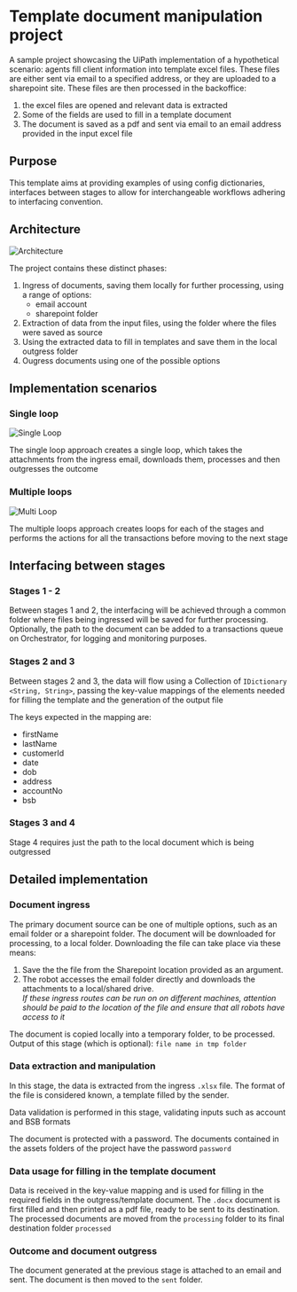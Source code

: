 # Template document manipulation project

A sample project showcasing the UiPath implementation of a hypothetical scenario: agents fill client information into template excel files. These files are either sent via email to a specified address, or they are uploaded to a sharepoint site. These files are then processed in the backoffice:
1. the excel files are opened and relevant data is extracted
2. Some of the fields are used to fill in a template document
3. The document is saved as a pdf and sent via email to an email address provided in the input excel file

## Purpose

This template aims at providing examples of using config dictionaries, interfaces between stages to allow for interchangeable workflows adhering to interfacing convention.  

## Architecture

![Architecture](readme/img/doc-manipulation.png)


The project contains these distinct phases:
1. Ingress of documents, saving them locally for further processing, using a range of options:
    - email account
    - sharepoint folder
2. Extraction of data from the input files, using the folder where the files were saved as source
3. Using the extracted data to fill in templates and save them in the local outgress folder
4. Ougress documents using one of the possible options 

## Implementation scenarios

### Single loop
![Single Loop](readme/img/single-loop.png)

The single loop approach creates a single loop, which takes the attachments from the ingress email, downloads them, processes and then outgresses the outcome

### Multiple loops
![Multi Loop](readme/img/multi-loop.png)

The multiple loops approach creates loops for each of the stages and performs the actions for all the transactions before moving to the next stage 

## Interfacing between stages

### Stages 1 - 2 
Between stages 1 and 2, the interfacing will be achieved through a common folder where files being ingressed will be saved for further processing. Optionally, the path to the document can be added to a transactions queue on Orchestrator, for logging and monitoring purposes.

### Stages 2 and 3

Between stages 2 and 3, the data will flow using a Collection of `IDictionary <String, String>`, passing the key-value mappings of the elements needed for filling the template and the generation of the output file

The keys expected in the mapping are:
* firstName
* lastName
* customerId
* date
* dob
* address
* accountNo
* bsb

### Stages 3 and 4

Stage 4 requires just the path to the local document which is being outgressed

## Detailed implementation

### Document ingress

The primary document source can be one of multiple options, such as an email folder or a sharepoint folder. The document will be downloaded for processing, to a local folder. Downloading the file can take place via these means:
1. Save the the file from the Sharepoint location provided as an argument.
2. The robot accesses the email folder directly and downloads the attachments to a local/shared drive.  
*If these ingress routes can be run on on different machines, attention should be paid to the location of the file and ensure that all robots have access to it*

The document is copied locally into a temporary folder, to be processed. Output of this stage (which is optional): `file name in tmp folder`

### Data extraction and manipulation

In this stage, the data is extracted from the ingress `.xlsx` file. The format of the file is considered known, a template filled by the sender.

Data validation is performed in this stage, validating inputs such as account and BSB formats

The document is protected with a password. The documents contained in the assets folders of the project have the password `password`

### Data usage for filling in the template document 

Data is received in the key-value mapping and is used for filling in the required fields in the outgress/template document. The `.docx` document is first filled and then printed as a pdf file, ready to be sent to its destination. The processed documents are moved from the `processing` folder to its final destination folder `processed`

### Outcome and document outgress
The document generated at the previous stage is attached to an email and sent. The document is then moved to the `sent` folder.
